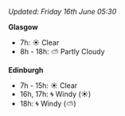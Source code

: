 *Updated: Friday 16th June 05:30*

**Glasgow**

* 7h: :sunny: Clear
* 8h - 18h: :partly_sunny: Partly Cloudy

**Edinburgh**

* 7h - 15h: :sunny: Clear
* 16h, 17h: :cyclone: Windy (:sunny:)
* 18h: :cyclone: Windy (:partly_sunny:)
